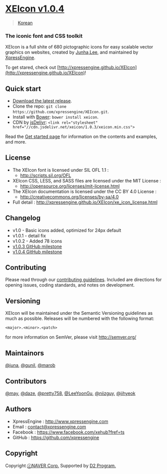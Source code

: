 # [XEIcon v1.0.4](http://xpressengine.github.io/XEIcon/)
> [Korean](https://github.com/xpressengine/XEIcon/blob/1.0.4-wip/README_kor.md)

### The iconic font and CSS toolkit
XEIcon is a full shite of 680 pictographic icons for easy scalable vector graphics on websites,
created by [Junha,Lee](https://www.facebook.com/juna.junhalee), and maintained by [XpressEngine](http://www.xpressengine.com).

To get stared, check out [http://xpressengine.github.io/XEIcon](http://xpressengine.github.io/XEIcon)!


## Quick start
- [Download the latest release](https://github.com/xpressengine/XEIcon/archive/v1.0.4.zip).
- Clone the repo: `git clone https://github.com/xpressengine/XEIcon.git`.
- Install with [Bower](http://bower.io): `bower install xeicon`.
- CDN by [jsDelivr](http://www.jsdelivr.com/#!xeicon): `<link rel="stylesheet" href="//cdn.jsdelivr.net/xeicon/1.0.3/xeicon.min.css">`

Read the [Get started page](#) for information on the contents and examples, and more.


## License
- The XEIcon font is licensed under SIL OFL 1.1 :
	- http://scripts.sil.org/OFL
- XEIcon CSS, LESS, and SASS files are licensed under the MIT License :
	- http://opensource.org/licenses/mit-license.html
- The XEIcon documentation is licensed under the CC BY 4.0 License :
	- http://creativecommons.org/licenses/by-sa/4.0
- Full detail : http://xpressengine.github.io/XEIcon/xe_icon_license.html


## Changelog 
- v1.0 - Basic icons added, optimized for 24px default
- v1.0.1 - detail fix
- v1.0.2 - Added 78 icons
- [v1.0.3 GitHub milestone](https://github.com/xpressengine/XEIcon/issues?q=milestone%3A%22XEIcon+1.0.3%22)
- [v1.0.4 GitHub milestone](https://github.com/xpressengine/XEIcon/milestones/XEIcon%201.0.4)


## Contributing
Please read through our [contributing guidelines](https://github.com/xpressengine/XEIcon/blob/master/CONTRIBUTING.md). Included are directions for opening issues, coding standards, and notes on development.


## Versioning 
XEIcon will be maintained under the Semantic Versioning guidelines as much as possible. Releases will be numbered with the following format:

`<major>.<minor>.<patch>`

for more information on SemVer, please visit http://semver.org/


## Maintainors
[@juna](https://www.facebook.com/juna.junhalee), [@gunil](http://github.com/gunil), [@marob](http://www.facebook.com/marob.99)


## Contributors
[@may](https://www.facebook.com/rabbitgirl80), [@daze](http://www.facebook.com/daze325.), [@pretty758](https://www.facebook.com/haneul.kim.79656), [@LeeYoonGu](https://github.com/LeeYoonGu), [@niizguy](https://github.com/niizguy), [@jihyeok](https://www.facebook.com/jihyeok.lee.3?fref=ts)


## Authors
- XpressEngine : http://www.xpressengine.com
- Email : contact@xpressengine.com
- Facebook : https://www.facebook.com/xehub?fref=ts
- GitHub : https://github.com/xpressengine


## Copyright
Copyright [ⓒNAVER Corp.](http://www.navercorp.com/ko/index.nhn) Supported by [D2 Program.](https://www.facebook.com/naverd2?fref=ts)
